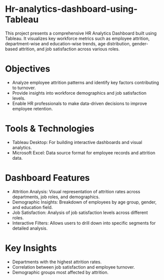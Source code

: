 # Hr-analytics-dashboard-using-Tableau 
This project presents a comprehensive HR Analytics Dashboard built using Tableau. It visualizes key workforce metrics such as employee attrition, department-wise and education-wise trends, age distribution, gender-based attrition, and job satisfaction across various roles.

# Objectives
- Analyze employee attrition patterns and identify key factors contributing to turnover.
- Provide insights into workforce demographics and job satisfaction levels.
- Enable HR professionals to make data-driven decisions to improve employee retention.

# Tools & Technologies
- Tableau Desktop: For building interactive dashboards and visual analytics.
- Microsoft Excel: Data source format for employee records and attrition data.

# Dashboard Features  
- Attrition Analysis: Visual representation of attrition rates across departments, job roles, and demographics.
- Demographic Insights: Breakdown of employees by age group, gender, and education field.
- Job Satisfaction: Analysis of job satisfaction levels across different roles.
- Interactive Filters: Allows users to drill down into specific segments for detailed analysis.

# Key Insights 
- Departments with the highest attrition rates.
- Correlation between job satisfaction and employee turnover.
- Demographic groups most affected by attrition.
